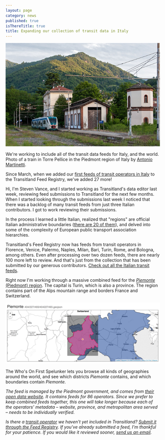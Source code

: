 ```yaml
---
layout: page
category: news
published: true
isThereTitle: true
title: Expanding our collection of transit data in Italy
---
```


!["a train in Torre Pellice in the Piedmont region of Italy, photo by Antonio Martinetti"](/images/expanding-our-collection-of-transit-data-in-italy/24314365009_252b45739e_z.jpg)
<p class='caption'>We're working to include all of the transit data feeds for Italy, and the world. Photo of a train in Torre Pellice in the Piedmont region of Italy by <a href='https://www.flickr.com/photos/tugnaz/24314365009/' target='_blank'>Antonio Martinetti</a>.</p>

Since March, when we added our [first feeds of transit operators in Italy](/news/2016/03/24/transitland-in-italy.html) to the Transitland Feed Registry, we've added 27 more! 

Hi, I'm Steven Vance, and I started working as Transitland's data editor last week, reviewing feed submissions to Transitland for the next few months. When I started looking through the submissions last week I noticed that there was a backlog of many transit feeds from just three Italian contributors. I got to work reviewing their submissions.

In the process I learned a little Italian, realized that "regions" are official Italian administrative boundaries ([there are 20 of them](https://en.wikipedia.org/wiki/Regions_of_Italy)), and delved into some of the complexity of European public transport association hierarchies. 

Transitland's Feed Registry now has feeds from transit operators in Florence, Venice, Palermo, Naples, Milan, Bari, Turin, Rome, and Bologna, among others.  Even after processing over two dozen feeds, there are nearly 100 more left to review. And that's just from the collection that has been submitted by our generous contributors. [Check out all the Italian transit feeds](https://transit.land/feed-registry/?country=Italy).

Right now I'm working through a massive combined feed for the [_Piemonte_ (Piedmont) region](https://whosonfirst.mapzen.com/spelunker/id/404227493/#7/45.275/7.920). The capital is Turin, which is also a province. The region contains part of the Alps mountain range and borders France and Switzerland. 

!["screenshot of Who's On First Spelunker showing Piedmont"](/images/expanding-our-collection-of-transit-data-in-italy/screenshot_of_piemonte_in_whosonfirst.png)
<p class='caption'>The Who's On First Spelunker lets you browse all kinds of geographies around the world, and see which districts <i>Piemonte</i> contains, and which boundaries contain <i>Piemonte<i/>.</p>

The feed is managed by the Piedmont government, and comes from [their open data website](http://www.dati.piemonte.it). It contains feeds for 86 operators. Since we prefer to keep combined feeds together, this one will take longer because each of the operators' metadata – website, province, and metropolitan area served – needs to be individually verified. 

Is there a [transit operator](https://transit.land/feed-registry/) we haven't yet included in Transitland? [Submit it through the Feed Registry](https://transit.land/feed-registry/feeds/new). If you've already submitted a feed, I'm thankful for your patience. If you would like it reviewed sooner, [send us an email](mailto:transitland@mapzen.com).
